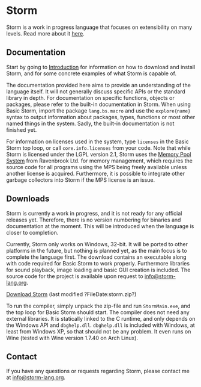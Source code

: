 Storm
========

Storm is a work in progress language that focuses on extensibility on many levels. Read more about
it [here](md://Storm/).

Documentation
--------------

Start by going to [Introduction](md://Introduction/) for information on how to download and install
Storm, and for some concrete examples of what Storm is capable of.

The documentation provided here aims to provide an understanding of the language itself. It will not
generally discuss specific APIs or the standard library in depth. For documentation on specific
functions, objects or packages, please refer to the built-in documentation in Storm.
When using Basic Storm, import the package `lang.bs.macro` and use the `explore{name}` syntax to
output information about packages, types, functions or most other named things in the system. Sadly,
the built-in documentation is not finished yet.

For information on licenses used in the system, type `licenses` in the Basic Storm top loop, or call
`core.info.licenses` from your code. Note that while Storm is licensed under the LGPL version 2.1,
Storm uses the [Memory Pool System](http://www.ravenbrook.com/project/mps/) from Ravenbrook Ltd. for
memory management, which requires the source code for all programs using the MPS being freely
available unless another license is acquired. Furthermore, it is possible to integrate other garbage
collectors into Storm if the MPS license is an issue.

Downloads
----------

Storm is currently a work in progress, and it is not ready for any official releases yet. Therefore,
there is no version numbering for binaries and documentation at the moment. This will be introduced
when the language is closer to completion.

Currently, Storm only works on Windows, 32-bit. It will be ported to other platforms in the future,
but nothing is planned yet, as the main focus is to complete the language first. The download
contains an executable along with code required for Basic Storm to work properly. Furthermore
libraries for sound playback, image loading and basic GUI creation is included. The source code for
the project is available upon request to [info@storm-lang.org](info@storm-lang.org).

[Download Storm](storm.zip) (last modified ?FileDate:storm.zip?)

To run the compiler, simply unpack the zip-file and run `StormMain.exe`, and the top loop for Basic
Storm should start. The compiler does not need any external libraries. It is statically linked to
the C runtime, and only depends on the Windows API and `dbghelp.dll`. `dbghelp.dll` is included with
Windows, at least from Windows XP, so that should not be any problem. It even runs on Wine (tested
with Wine version 1.7.40 on Arch Linux).

Contact
--------

If you have any questions or requests regarding Storm, please contact me at [info@storm-lang.org](info@storm-lang.org).
